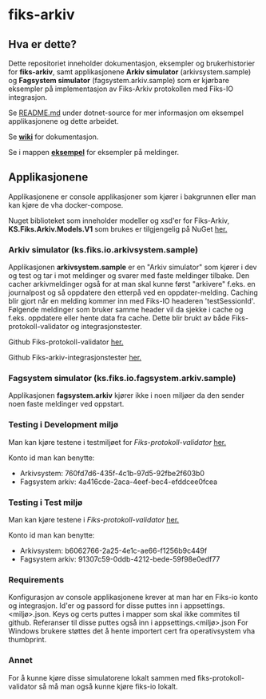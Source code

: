# fiks-arkiv

## Hva er dette?
Dette repositoriet inneholder dokumentasjon, eksempler og brukerhistorier for **fiks-arkiv**, samt applikasjonene **Arkiv simulator** (arkivsystem.sample) og **Fagsystem simulator** (fagsystem.arkiv.sample) som er kjørbare eksempler på implementasjon av Fiks-Arkiv protokollen med Fiks-IO integrasjon.

Se [README.md](dotnet-source/README.md) under dotnet-source for mer informasjon om eksempel applikasjonene og dette arbeidet.

Se [**wiki**](https://github.com/ks-no/fiks-arkiv/wiki) for dokumentasjon.

Se i mappen [**eksempel**](eksempel) for eksempler på meldinger.  

## Applikasjonene

Applikasjonene er console applikasjoner som kjører i bakgrunnen eller man kan kjøre de vha docker-compose.

Nuget biblioteket som inneholder modeller og xsd'er for Fiks-Arkiv, **KS.Fiks.Arkiv.Models.V1** som brukes er tilgjengelig på NuGet [her.](https://www.nuget.org/packages/KS.Fiks.Arkiv.Models.V1/)


### Arkiv simulator (ks.fiks.io.arkivsystem.sample)
Applikasjonen **arkivsystem.sample** er en "Arkiv simulator" som kjører i dev og test og tar i mot meldinger og svarer med faste meldinger tilbake.
Den cacher arkivmeldinger også for at man skal kunne først "arkivere" f.eks. en journalpost og så oppdatere den etterpå ved en oppdater-melding. 
Caching blir gjort når en melding kommer inn med Fiks-IO headeren 'testSessionId'. 
Følgende meldinger som bruker samme header vil da sjekke i cache og f.eks. oppdatere eller hente data fra cache. 
Dette blir brukt av både Fiks-protokoll-validator og integrasjonstester.

Github Fiks-protokoll-validator [her.](https://github.com/ks-no/fiks-protokoll-validator)

Github Fiks-arkiv-integrasjonstester [her.](https://github.com/ks-no/fiks-arkiv-integration-tests-dotnet)


### Fagsystem simulator (ks.fiks.io.fagsystem.arkiv.sample)
Applikasjonen **fagsystem.arkiv** kjører ikke i noen miljøer da den sender noen faste meldinger ved oppstart.

### Testing i Development miljø


Man kan kjøre testene i testmiljøet for *Fiks-protokoll-validator* [her.](https://forvaltning.fiks.dev.ks.no/fiks-validator/#/)

Konto id man kan benytte:
- Arkivsystem: 760fd7d6-435f-4c1b-97d5-92fbe2f603b0
- Fagsystem arkiv: 4a416cde-2aca-4eef-bec4-efddcee0fcea

### Testing i Test miljø
Man kan kjøre testene i *Fiks-protokoll-validator* [her.](https://forvaltning.fiks.test.ks.no/fiks-validator/#/)

Konto id man kan benytte:
- Arkivsystem: b6062766-2a25-4e1c-ae66-f1256b9c449f
- Fagsystem arkiv: 91307c59-0ddb-4212-bede-59f98e0edf77

### Requirements
Konfigurasjon av console applikasjonene krever at man har en Fiks-io konto og integrasjon. 
Id'er og passord for disse puttes inn i appsettings.<miljø>.json. 
Keys og certs puttes i mapper som skal ikke commites til github.
Referanser til disse puttes også inn i appsettings.<miljø>.json
For Windows brukere støttes det å hente importert cert fra operativsystem vha thumbprint.

### Annet
For å kunne kjøre disse simulatorene lokalt sammen med fiks-protokoll-validator så må man også kunne kjøre fiks-io lokalt. 






